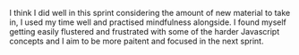I think I did well in this sprint considering the amount of new material to take in, I used my time well and practised mindfulness alongside. I found myself getting easily flustered and frustrated with some of the harder Javascript concepts and I aim to be more paitent and focused in the next sprint. 
